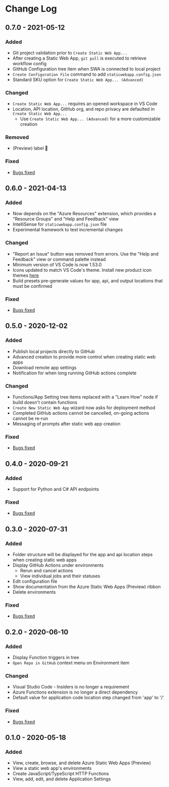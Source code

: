 # Change Log

## 0.7.0 - 2021-05-12
### Added
- Git project validation prior to `Create Static Web App...`
- After creating a Static Web App, `git pull` is executed to retrieve workflow config
- GitHub Configuration tree item when SWA is connected to local project
- `Create Configuration File` command to add `staticwebapp.config.json`
- Standard SKU option for `Create Static Web App... (Advanced)`

### Changed
- `Create Static Web App...` requires an opened workspace in VS Code
- Location, API location, GitHub org, and repo privacy are defaulted in `Create Static Web App...`
    - Use `Create Static Web App... (Advanced)` for a more customizable creation

### Removed
- (Preview) label 🎉

### Fixed
-  [Bugs fixed](https://github.com/microsoft/vscode-azurestaticwebapps/milestone/12?closed=1)

## 0.6.0 - 2021-04-13
### Added
- Now depends on the "Azure Resources" extension, which provides a "Resource Groups" and "Help and Feedback" view
- IntelliSense for `staticwebapp.config.json` file
- Experimental framework to test incremental changes

### Changed
- "Report an Issue" button was removed from errors. Use the "Help and Feedback" view or command palette instead
- Minimum version of VS Code is now 1.53.0
- Icons updated to match VS Code's theme. Install new product icon themes [here](https://marketplace.visualstudio.com/search?term=tag%3Aproduct-icon-theme&target=VSCode)
- Build presets pre-generate values for app, api, and output locations that must be confirmed

### Fixed
- [Bugs fixed](https://github.com/microsoft/vscode-azurestaticwebapps/milestone/8?closed=1)

## 0.5.0 - 2020-12-02

### Added
- Publish local projects directly to GitHub
- Advanced creation to provide more control when creating static web apps
- Download remote app settings
- Notification for when long running GitHub actions complete

### Changed
- Functions/App Setting tree items replaced with a "Learn How" node if build doesn't contain functions
- `Create New Static Web App` wizard now asks for deployment method
- Completed GitHub actions cannot be cancelled, on-going actions cannot be re-run
- Messaging of prompts after static web app creation

### Fixed
- [Bugs fixed](https://github.com/microsoft/vscode-azurestaticwebapps/milestone/7?closed=1)


## 0.4.0 - 2020-09-21

### Added
- Support for Python and C# API endpoints

### Fixed
- [Bugs fixed](https://github.com/microsoft/vscode-azurestaticwebapps/milestone/4?closed=1)

## 0.3.0 - 2020-07-31

### Added
- Folder structure will be displayed for the app and api location steps when creating static web apps
- Display GitHub Actions under environments
    - Rerun and cancel actions
    - View individual jobs and their statuses
- Edit configuration file
- Show documentation from the Azure Static Web Apps (Preview) ribbon
- Delete environments

### Fixed
- [Bugs fixed](https://github.com/microsoft/vscode-azurestaticwebapps/milestone/2?closed=1)

## 0.2.0 - 2020-06-10

### Added
- Display Function triggers in tree
- `Open Repo in GitHub` context menu on Environment item

### Changed
- Visual Studio Code - Insiders is no longer a requirement
- Azure Functions extension is no longer a direct dependency
- Default value for application code location step changed from 'app' to '/'

### Fixed
- [Bugs fixed](https://github.com/microsoft/vscode-azurestaticwebapps/milestone/6?closed=1)

## 0.1.0 - 2020-05-18

### Added
- View, create, browse, and delete Azure Static Web Apps (Preview)
- View a static web app's environments
- Create JavaScript/TypeScript HTTP Functions
- View, add, edit, and delete Application Settings

